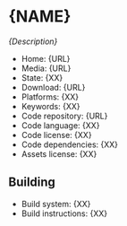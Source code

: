 # {NAME}

_{Description}_

- Home: {URL}
- Media: {URL}
- State: {XX}
- Download: {URL}
- Platforms: {XX}
- Keywords: {XX}
- Code repository: {URL}
- Code language: {XX}
- Code license: {XX}
- Code dependencies: {XX}
- Assets license: {XX}


## Building

- Build system: {XX}
- Build instructions: {XX}
